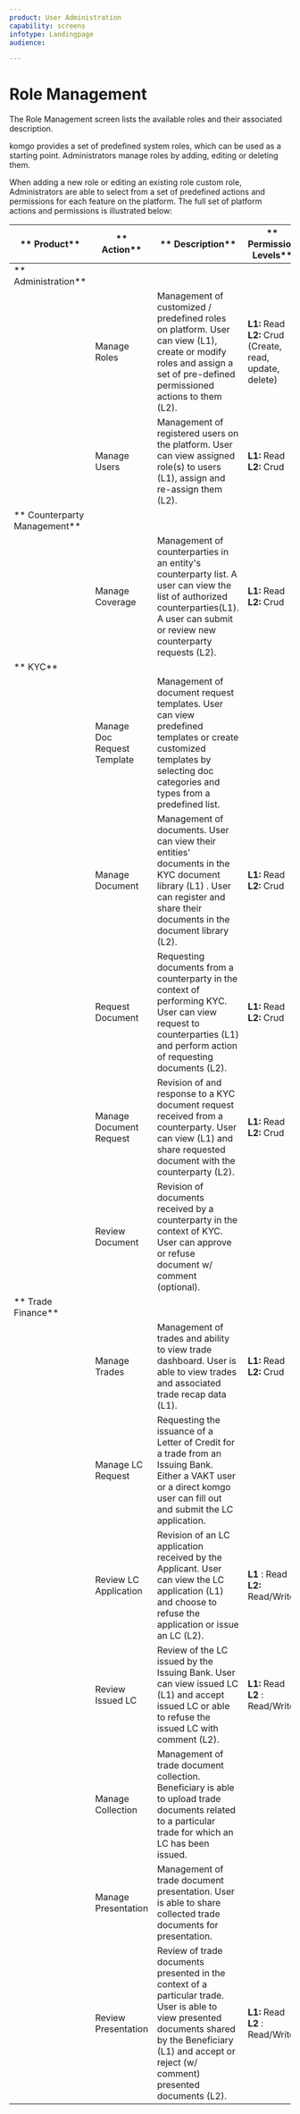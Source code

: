 ```yaml
---
product: User Administration
capability: screens
infotype: Landingpage
audience:

---
```


# Role Management

The Role Management screen lists the available roles and their associated description.

komgo provides a set of predefined system roles, which can be used as a starting point. Administrators manage roles by adding, editing or deleting them.

When adding a new role or editing an existing role custom role, Administrators are able to select from a set of predefined actions and permissions for each feature on the platform. The full set of platform actions and permissions is illustrated below:


| ** Product** | ** Action** | ** Description** | ** Permission Levels** |
| --- | --- | --- | --- |
| **  Administration** |   |   |   |
|   | Manage Roles | Management of customized / predefined roles on platform. User can view (L1), create or modify roles and assign a set of pre-defined permissioned actions to them (L2). | **L1:** Read **L2:** Crud (Create, read, update, delete) |
|   | Manage Users | Management of registered users on the platform. User can view assigned role(s) to users (L1), assign and re-assign them (L2). | **L1:** Read **L2:** Crud |
| ** Counterparty Management** |   |   |
|   | Manage Coverage | Management of counterparties in an entity&#39;s counterparty list. A user can view the list of authorized counterparties(L1). A user can submit or review new counterparty requests (L2). | **L1:** Read **L2:** Crud |
| **  KYC** |   |   |   |
|   | Manage Doc Request Template | Management of document request templates. User can view predefined templates or create customized templates by selecting doc categories and types from a predefined list. |   |
|   | Manage Document | Management of documents. User can view their entities&#39; documents in the KYC document library (L1) . User can register and share their documents in the document library (L2). | **L1:** Read **L2:** Crud |
|   | Request Document | Requesting documents from a counterparty in the context of performing KYC.  User can view request to counterparties (L1) and perform action of requesting documents (L2). | **L1:** Read **L2:** Crud |
|   | Manage Document Request | Revision of and response to a KYC document request received from a counterparty. User can view (L1) and share requested document with the counterparty (L2). | **L1:** Read **L2:** Crud |
|   | Review Document | Revision of documents received by a counterparty in the context of KYC.  User can approve or refuse document w/ comment (optional). |   |
| ** Trade Finance** |   |   |   |
|   | Manage Trades | Management of trades and ability to view trade dashboard. User is able to view trades and associated trade recap data (L1). | **L1:** Read **L2:** Crud |
|   | Manage LC Request | Requesting the issuance of a Letter of Credit for a trade from an Issuing Bank. Either a VAKT user or a direct komgo user can fill out and submit the LC application. |   |
|   | Review LC Application | Revision of an LC application received by the Applicant. User can view the LC application (L1) and choose to refuse the application or issue an LC (L2). | **L1** : Read **L2:** Read/Write |
|   | Review Issued LC | Review of the LC issued by the Issuing Bank. User can view issued LC (L1) and accept issued LC or able to refuse the issued LC with comment (L2). | **L1:** Read **L2** : Read/Write |
|   | Manage Collection | Management of trade document collection. Beneficiary is able to upload trade documents related to a particular trade for which an LC has been issued. |   |
|   | Manage Presentation | Management of trade document presentation. User is able to share collected trade documents for presentation. |   |
|   | Review Presentation | Review of trade documents presented in the context of a particular trade. User is able to view presented documents shared by the Beneficiary (L1)  and accept or reject (w/ comment) presented documents (L2). | **L1:** Read **L2** : Read/Write |